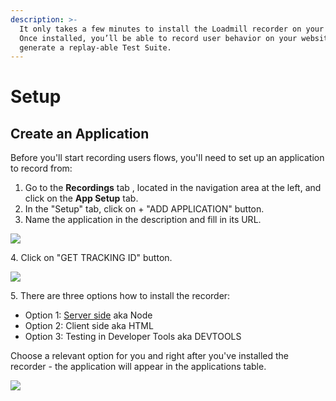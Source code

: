 ```yaml
---
description: >-
  It only takes a few minutes to install the Loadmill recorder on your website.
  Once installed, you’ll be able to record user behavior on your website and
  generate a replay-able Test Suite.
---
```


# Setup

## Create an Application

Before you'll start recording users flows, you'll need to set up an application to record from:

1. Go to the **Recordings** tab <img src="../../.gitbook/assets/Screenshot (55).png" alt="" data-size="line">, located in the navigation area at the left, and click on the **App Setup** tab.
2. In the "Setup" tab, click on + "ADD APPLICATION" button.
3. Name the application in the description and fill in its URL.

![](../../.gitbook/assets/screen-shot-2020-12-02-at-17.11.34.png)

4\. Click on "GET TRACKING ID" button.

![](../../.gitbook/assets/screen-shot-2020-12-02-at-17.19.03.png)

5\. There are three options how to install the recorder:

* Option 1: [Server side](https://www.npmjs.com/package/@loadmill/node-recorder) aka Node
* Option 2: Client side aka HTML
* Option 3: Testing in Developer Tools aka DEVTOOLS

Choose a relevant option for you and right after you've installed the recorder - the application will appear in the applications table.

![](../../.gitbook/assets/screenshot-37-.png)

##
